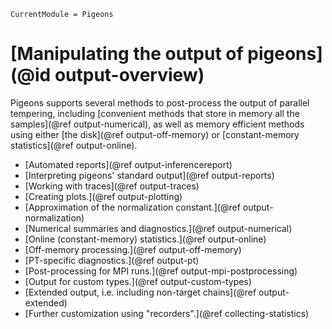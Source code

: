 ```@meta
CurrentModule = Pigeons
```

# [Manipulating the output of pigeons](@id output-overview)

Pigeons supports several methods to post-process the output
of parallel tempering, including [convenient methods that 
store in memory all the samples](@ref output-numerical), 
as well as memory efficient 
methods using either [the disk](@ref output-off-memory) or 
[constant-memory statistics](@ref output-online). 

- [Automated reports](@ref output-inferencereport)
- [Interpreting pigeons' standard output](@ref output-reports)
- [Working with traces](@ref output-traces)
- [Creating plots.](@ref output-plotting)
- [Approximation of the normalization constant.](@ref output-normalization)
- [Numerical summaries and diagnostics.](@ref output-numerical)
- [Online (constant-memory) statistics.](@ref output-online)
- [Off-memory processing.](@ref output-off-memory)
- [PT-specific diagnostics.](@ref output-pt)
- [Post-processing for MPI runs.](@ref output-mpi-postprocessing)
- [Output for custom types.](@ref output-custom-types)
- [Extended output, i.e. including non-target chains](@ref output-extended)
- [Further customization using "recorders".](@ref collecting-statistics)